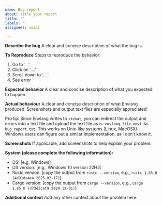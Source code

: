 ```yaml
---
name: Bug report
about: Title your report
title: ''
labels: ''
assignees: osaal

---
```


**Describe the bug**
A clear and concise description of what the bug is.

**To Reproduce**
Steps to reproduce the behavior:
1. Go to '...'
2. Click on '....'
3. Scroll down to '....'
4. See error

**Expected behavior**
A clear and concise description of what you expected to happen.

**Actual behaviour**
A clear and concise description of what Envlang produced. Screenshots and output text files are especially appreciated!

Pro tip: Since Envlang writes to `stdout`, you can redirect the output and errors into a text file and upload the text file as is: `envlang file.envl &> bug_report.txt`. This works on Unix-like systems (Linux, MacOSX) - Windows users can figure out a similar implementation, as I don't know it.

**Screenshots**
If applicable, add screenshots to help explain your problem.

**System (please complete the following information):**
 - OS: [e.g. Windows]
 - OS version: [e.g., Windows 10 version 22H2]
- Rustc version: [copy the output from `rustc --version`, e.g., `rustc 1.85.0 (4d91de4e4 2025-02-17)`]
- Cargo version: [copy the output from `cargo --version`, e.g., `cargo 1.85.0 (d73d2caf9 2024-12-31)`]

**Additional context**
Add any other context about the problem here.
